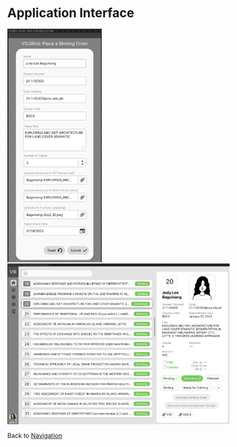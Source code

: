 # Application Interface  
![InterfacePicture1](https://github.com/janetub/ViscanScript/blob/main/Design%20Specification/InterfaceImages/interface2.png)
![InterfacePicture2](https://github.com/janetub/ViscanScript/blob/main/Design%20Specification/InterfaceImages/interface1.png)

Back to [Navigation](https://github.com/janetub/VSU-Library-Queueing-System/blob/main/VsicanScript.md)
